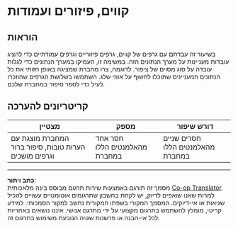 <!--
CO_OP_TRANSLATOR_METADATA:
{
  "original_hash": "ad163c4fda72c8278280b61cad317ff4",
  "translation_date": "2025-08-28T15:40:04+00:00",
  "source_file": "3-Data-Visualization/09-visualization-quantities/assignment.md",
  "language_code": "he"
}
-->
# קווים, פיזורים ועמודות

## הוראות

בשיעור זה עבדתם עם גרפים של קווים, גרפים פיזוריים וגרפים עמודתיים כדי להציג עובדות מעניינות על מערך הנתונים הזה. במשימה זו, העמיקו במערך הנתונים כדי לגלות עובדה על סוג מסוים של ציפור. לדוגמה, צרו מחברת שמציגה באופן חזותי את כל הנתונים המעניינים שתוכלו לחשוף על אווזי שלג. השתמשו בשלושת הגרפים שהוזכרו לעיל כדי לספר סיפור במחברת שלכם.

## קריטריונים להערכה

מצטיין | מספק | דורש שיפור
--- | --- | --- |
המחברת מוצגת עם הערות טובות, סיפור ברור וגרפים מושכים | חסר אחד מהאלמנטים הללו במחברת | חסרים שניים מהאלמנטים הללו במחברת

---

**כתב ויתור**:  
מסמך זה תורגם באמצעות שירות תרגום מבוסס בינה מלאכותית [Co-op Translator](https://github.com/Azure/co-op-translator). למרות שאנו שואפים לדיוק, יש לקחת בחשבון שתרגומים אוטומטיים עשויים להכיל שגיאות או אי-דיוקים. המסמך המקורי בשפתו המקורית נחשב למקור הסמכותי. למידע קריטי, מומלץ להשתמש בתרגום מקצועי על ידי מתרגם אנושי. איננו נושאים באחריות לכל אי-הבנה או פרשנות שגויה הנובעת משימוש בתרגום זה.  
